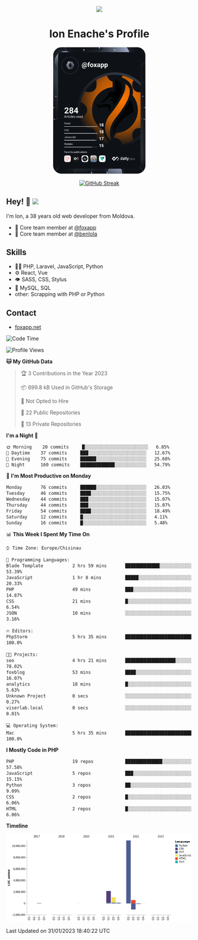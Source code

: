 <div id="header" align="center">
  <img src="https://media.giphy.com/media/M9gbBd9nbDrOTu1Mqx/giphy.gif" width="100"/>
	<h1>Ion Enache's Profile</h1>
</div>
<div align="center">
	<a href="https://app.daily.dev/foxapp"><img src="https://github.com/foxapp/foxapp/blob/master/devcard.svg" width="250" alt="Ion Enache's Dev Card"/></a>
</div>


<div align="center">
	
[![GitHub Streak](http://github-readme-streak-stats.herokuapp.com?user=foxapp&hide_border=true&date_format=M%20j%5B%2C%20Y%5D)](https://git.io/streak-stats)
	
</div>


## Hey! 👋 <img src="https://media.giphy.com/media/hvRJCLFzcasrR4ia7z/giphy.gif" width="30px"/>
I'm Ion, a 38 years old web developer from Moldova.


- 👥 Core team member at [@foxapp](https://github.com/foxapp)
- 👥 Core team member at [@benlola](https://github.com/benlola)

## Skills
- 👨‍💻 PHP, Laravel, JavaScript, Python
- ⚙️ React, Vue
- 👁️ SASS, CSS, Stylus
- 💽 MySQL, SQL
- other: Scrapping with PHP or Python

## Contact
- [foxapp.net](https://www.foxapp.net)

<!--START_SECTION:waka-->
![Code Time](http://img.shields.io/badge/Code%20Time-1%2C184%20hrs%2043%20mins-blue)

![Profile Views](http://img.shields.io/badge/Profile%20Views-0-blue)

**🐱 My GitHub Data** 

> 🏆 3 Contributions in the Year 2023
 > 
> 📦 699.8 kB Used in GitHub's Storage 
 > 
> 🚫 Not Opted to Hire
 > 
> 📜 22 Public Repositories 
 > 
> 🔑 13 Private Repositories  
 > 
**I'm a Night 🦉** 

```text
🌞 Morning    20 commits     █░░░░░░░░░░░░░░░░░░░░░░░░   6.85% 
🌆 Daytime    37 commits     ███░░░░░░░░░░░░░░░░░░░░░░   12.67% 
🌃 Evening    75 commits     ██████░░░░░░░░░░░░░░░░░░░   25.68% 
🌙 Night      160 commits    █████████████░░░░░░░░░░░░   54.79%

```
📅 **I'm Most Productive on Monday** 

```text
Monday       76 commits     ██████░░░░░░░░░░░░░░░░░░░   26.03% 
Tuesday      46 commits     ████░░░░░░░░░░░░░░░░░░░░░   15.75% 
Wednesday    44 commits     ███░░░░░░░░░░░░░░░░░░░░░░   15.07% 
Thursday     44 commits     ███░░░░░░░░░░░░░░░░░░░░░░   15.07% 
Friday       54 commits     ████░░░░░░░░░░░░░░░░░░░░░   18.49% 
Saturday     12 commits     █░░░░░░░░░░░░░░░░░░░░░░░░   4.11% 
Sunday       16 commits     █░░░░░░░░░░░░░░░░░░░░░░░░   5.48%

```


📊 **This Week I Spent My Time On** 

```text
⌚︎ Time Zone: Europe/Chisinau

💬 Programming Languages: 
Blade Template           2 hrs 59 mins       █████████████░░░░░░░░░░░░   53.39% 
JavaScript               1 hr 8 mins         █████░░░░░░░░░░░░░░░░░░░░   20.33% 
PHP                      49 mins             ███░░░░░░░░░░░░░░░░░░░░░░   14.87% 
CSS                      21 mins             █░░░░░░░░░░░░░░░░░░░░░░░░   6.54% 
JSON                     10 mins             ░░░░░░░░░░░░░░░░░░░░░░░░░   3.16%

🔥 Editors: 
PhpStorm                 5 hrs 35 mins       █████████████████████████   100.0%

🐱‍💻 Projects: 
seo                      4 hrs 21 mins       ███████████████████░░░░░░   78.02% 
foxblog                  53 mins             ████░░░░░░░░░░░░░░░░░░░░░   16.07% 
analytics                18 mins             █░░░░░░░░░░░░░░░░░░░░░░░░   5.63% 
Unknown Project          0 secs              ░░░░░░░░░░░░░░░░░░░░░░░░░   0.27% 
viserlab.local           0 secs              ░░░░░░░░░░░░░░░░░░░░░░░░░   0.01%

💻 Operating System: 
Mac                      5 hrs 35 mins       █████████████████████████   100.0%

```

**I Mostly Code in PHP** 

```text
PHP                      19 repos            ██████████████░░░░░░░░░░░   57.58% 
JavaScript               5 repos             ███░░░░░░░░░░░░░░░░░░░░░░   15.15% 
Python                   3 repos             ██░░░░░░░░░░░░░░░░░░░░░░░   9.09% 
CSS                      2 repos             █░░░░░░░░░░░░░░░░░░░░░░░░   6.06% 
HTML                     2 repos             █░░░░░░░░░░░░░░░░░░░░░░░░   6.06%

```


**Timeline**

![Chart not found](https://raw.githubusercontent.com/foxapp/foxapp/master/charts/bar_graph.png) 


 Last Updated on 31/01/2023 18:40:22 UTC
<!--END_SECTION:waka-->
